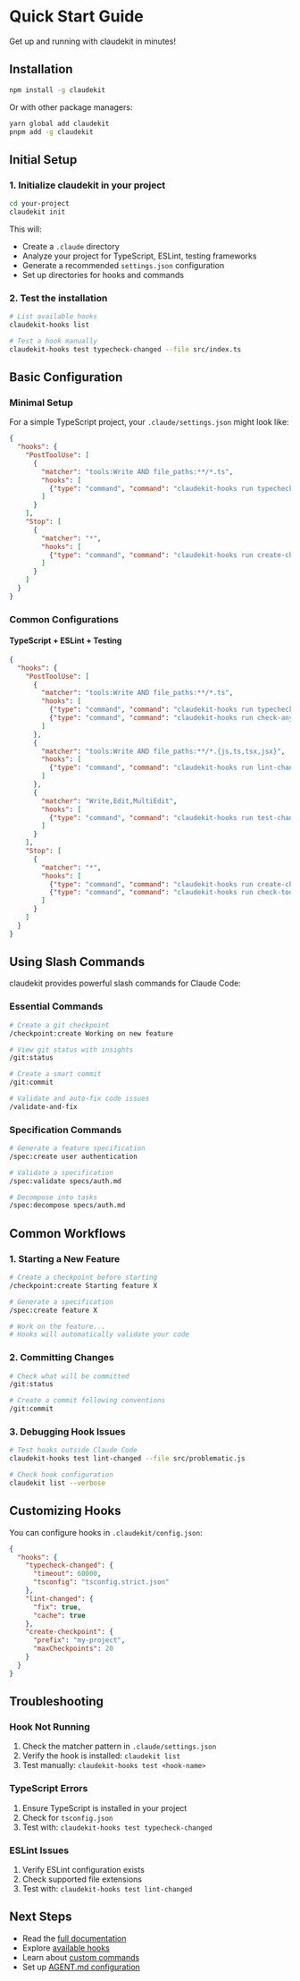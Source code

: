 # Quick Start Guide

Get up and running with claudekit in minutes!

## Installation

```bash
npm install -g claudekit
```

Or with other package managers:
```bash
yarn global add claudekit
pnpm add -g claudekit
```

## Initial Setup

### 1. Initialize claudekit in your project

```bash
cd your-project
claudekit init
```

This will:
- Create a `.claude` directory
- Analyze your project for TypeScript, ESLint, testing frameworks
- Generate a recommended `settings.json` configuration
- Set up directories for hooks and commands

### 2. Test the installation

```bash
# List available hooks
claudekit-hooks list

# Test a hook manually
claudekit-hooks test typecheck-changed --file src/index.ts
```

## Basic Configuration

### Minimal Setup

For a simple TypeScript project, your `.claude/settings.json` might look like:

```json
{
  "hooks": {
    "PostToolUse": [
      {
        "matcher": "tools:Write AND file_paths:**/*.ts",
        "hooks": [
          {"type": "command", "command": "claudekit-hooks run typecheck-changed"}
        ]
      }
    ],
    "Stop": [
      {
        "matcher": "*",
        "hooks": [
          {"type": "command", "command": "claudekit-hooks run create-checkpoint"}
        ]
      }
    ]
  }
}
```

### Common Configurations

#### TypeScript + ESLint + Testing

```json
{
  "hooks": {
    "PostToolUse": [
      {
        "matcher": "tools:Write AND file_paths:**/*.ts",
        "hooks": [
          {"type": "command", "command": "claudekit-hooks run typecheck-changed"},
          {"type": "command", "command": "claudekit-hooks run check-any-changed"}
        ]
      },
      {
        "matcher": "tools:Write AND file_paths:**/*.{js,ts,tsx,jsx}",
        "hooks": [
          {"type": "command", "command": "claudekit-hooks run lint-changed"}
        ]
      },
      {
        "matcher": "Write,Edit,MultiEdit",
        "hooks": [
          {"type": "command", "command": "claudekit-hooks run test-changed"}
        ]
      }
    ],
    "Stop": [
      {
        "matcher": "*",
        "hooks": [
          {"type": "command", "command": "claudekit-hooks run create-checkpoint"},
          {"type": "command", "command": "claudekit-hooks run check-todos"}
        ]
      }
    ]
  }
}
```

## Using Slash Commands

claudekit provides powerful slash commands for Claude Code:

### Essential Commands

```bash
# Create a git checkpoint
/checkpoint:create Working on new feature

# View git status with insights
/git:status

# Create a smart commit
/git:commit

# Validate and auto-fix code issues
/validate-and-fix
```

### Specification Commands

```bash
# Generate a feature specification
/spec:create user authentication

# Validate a specification
/spec:validate specs/auth.md

# Decompose into tasks
/spec:decompose specs/auth.md
```

## Common Workflows

### 1. Starting a New Feature

```bash
# Create a checkpoint before starting
/checkpoint:create Starting feature X

# Generate a specification
/spec:create feature X

# Work on the feature...
# Hooks will automatically validate your code
```

### 2. Committing Changes

```bash
# Check what will be committed
/git:status

# Create a commit following conventions
/git:commit
```

### 3. Debugging Hook Issues

```bash
# Test hooks outside Claude Code
claudekit-hooks test lint-changed --file src/problematic.js

# Check hook configuration
claudekit list --verbose
```

## Customizing Hooks

You can configure hooks in `.claudekit/config.json`:

```json
{
  "hooks": {
    "typecheck-changed": {
      "timeout": 60000,
      "tsconfig": "tsconfig.strict.json"
    },
    "lint-changed": {
      "fix": true,
      "cache": true
    },
    "create-checkpoint": {
      "prefix": "my-project",
      "maxCheckpoints": 20
    }
  }
}
```

## Troubleshooting

### Hook Not Running

1. Check the matcher pattern in `.claude/settings.json`
2. Verify the hook is installed: `claudekit list`
3. Test manually: `claudekit-hooks test <hook-name>`

### TypeScript Errors

1. Ensure TypeScript is installed in your project
2. Check for `tsconfig.json`
3. Test with: `claudekit-hooks test typecheck-changed`

### ESLint Issues

1. Verify ESLint configuration exists
2. Check supported file extensions
3. Test with: `claudekit-hooks test lint-changed`

## Next Steps

- Read the [full documentation](../README.md)
- Explore [available hooks](hooks-reference.md)
- Learn about [custom commands](create-command-documentation.md)
- Set up [AGENT.md configuration](agent-commands-documentation.md)